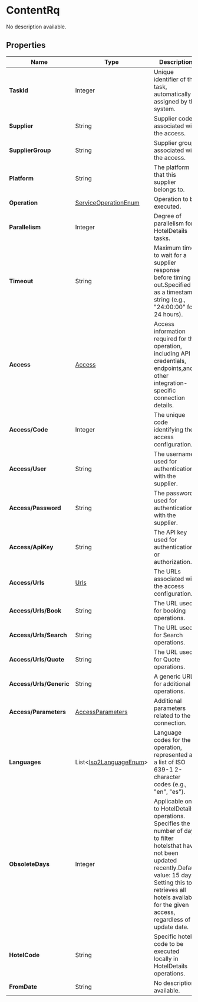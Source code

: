 # ContentRq

No description available.

## Properties

| Name | Type | Description |
|------|------|-------------|
| **TaskId** | Integer | Unique identifier of the task, automatically assigned by the system. |
| **Supplier** | String | Supplier code associated with the access. |
| **SupplierGroup** | String | Supplier group associated with the access. |
| **Platform** | String | The platform that this supplier belongs to. |
| **Operation** | [ServiceOperationEnum](/docs/apis/for-sellers/connectors-pull-developers-api/API_Reference/serviceoperationenum) | Operation to be executed. |
| **Parallelism** | Integer | Degree of parallelism for HotelDetails tasks. |
| **Timeout** | String | Maximum time to wait for a supplier response before timing out.Specified as a timestamp string (e.g., "24:00:00" for 24 hours). |
| **Access** | [Access](/docs/apis/for-sellers/connectors-pull-developers-api/API_Reference/access) | Access information required for the operation, including API credentials, endpoints,and other integration-specific connection details. |
| **Access/Code** | Integer | The unique code identifying the access configuration. |
| **Access/User** | String | The username used for authentication with the supplier. |
| **Access/Password** | String | The password used for authentication with the supplier. |
| **Access/ApiKey** | String | The API key used for authentication or authorization. |
| **Access/Urls** | [Urls](/docs/apis/for-sellers/connectors-pull-developers-api/API_Reference/urls) | The URLs associated with the access configuration. |
| **Access/Urls/Book** | String | The URL used for booking operations. |
| **Access/Urls/Search** | String | The URL used for Search operations. |
| **Access/Urls/Quote** | String | The URL used for Quote operations. |
| **Access/Urls/Generic** | String | A generic URL for additional operations. |
| **Access/Parameters** | [AccessParameters](/docs/apis/for-sellers/connectors-pull-developers-api/API_Reference/accessparameters) | Additional parameters related to the connection. |
| **Languages** | List&lt;[Iso2LanguageEnum](/docs/apis/for-sellers/connectors-pull-developers-api/API_Reference/iso2languageenum)&gt; | Language codes for the operation, represented as a list of ISO 639-1 2-character codes (e.g., "en", "es"). |
| **ObsoleteDays** | Integer | Applicable only to HotelDetails operations. Specifies the number of days to filter hotelsthat have not been updated recently.Default value: 15 days. Setting this to 0 retrieves all hotels available for the given access, regardless of update date. |
| **HotelCode** | String | Specific hotel code to be executed locally in HotelDetails operations. |
| **FromDate** | String | No description available. |

